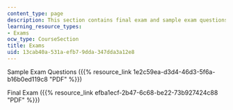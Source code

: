 ```yaml
---
content_type: page
description: This section contains final exam and sample exam questions.
learning_resource_types:
- Exams
ocw_type: CourseSection
title: Exams
uid: 13cab40a-531a-efb7-9dda-347dda3a12e8
---
```


Sample Exam Questions ({{% resource_link 1e2c59ea-d3d4-46d3-5f6a-b16b0ed119c8 "PDF" %}})

Final Exam ({{% resource_link efba1ecf-2b47-6c68-be22-73b927424c88 "PDF" %}})